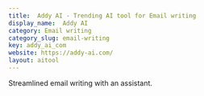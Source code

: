 ```yaml
---
title:  Addy AI - Trending AI tool for Email writing
display_name:  Addy AI
category: Email writing
category_slug: email-writing
key: addy_ai_com
website: https://addy-ai.com/
layout: aitool
---
```


Streamlined email writing with an assistant.
